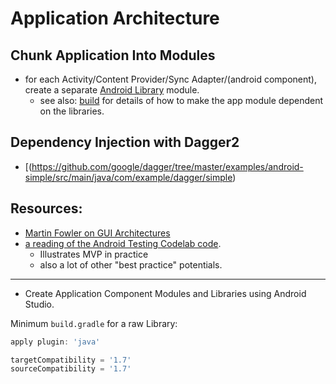 
# Application Architecture

## Chunk Application Into Modules

* for each Activity/Content Provider/Sync Adapter/(android component), create a separate [Android Library](https://sites.google.com/a/android.com/tools/tech-docs/new-build-system/user-guide#TOC-Library-projects) module.
  * see also: [build](../build) for details of how to make the app module dependent on the libraries.

## Dependency Injection with Dagger2

* [(https://github.com/google/dagger/tree/master/examples/android-simple/src/main/java/com/example/dagger/simple)

## Resources:

* [Martin Fowler on GUI Architectures](http://www.martinfowler.com/eaaDev/uiArchs.html)
* [a reading of the Android Testing Codelab code](./reading--android-codelab.md).
  * Illustrates MVP in practice
  - also a lot of other "best practice" potentials.

----

* Create Application Component Modules and Libraries using Android Studio.

Minimum `build.gradle` for a raw Library:

```groovy
apply plugin: 'java'

targetCompatibility = '1.7'
sourceCompatibility = '1.7'
```

